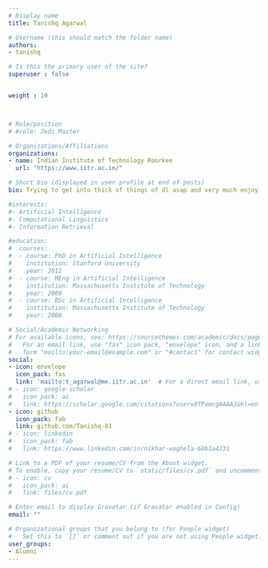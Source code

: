 ```yaml
---
# Display name
title: Tanishq Agarwal

# Username (this should match the folder name)
authors:
- tanishq

# Is this the primary user of the site?
superuser : false


weight : 10



# Role/position
# #role: Jedi Master

# Organizations/Affiliations
organizations:
- name: Indian Institute of Technology Roorkee
  url: "https://www.iitr.ac.in/"

# Short bio (displayed in user profile at end of posts)
bio: Trying to get into thick of things of dl asap and very much enjoying the process

#interests:
#- Artificial Intelligence
#- Computational Linguistics
#- Information Retrieval

#education:
#  courses:
#  - course: PhD in Artificial Intelligence
#    institution: Stanford University
#    year: 2012
#  - course: MEng in Artificial Intelligence
#    institution: Massachusetts Institute of Technology
#    year: 2009
#  - course: BSc in Artificial Intelligence
#    institution: Massachusetts Institute of Technology
#    year: 2008

# Social/Academic Networking
# For available icons, see: https://sourcethemes.com/academic/docs/page-builder/#icons
#   For an email link, use "fas" icon pack, "envelope" icon, and a link in the
#   form "mailto:your-email@example.com" or "#contact" for contact widget.
social:
- icon: envelope
  icon_pack: fas
  link: 'mailto:t_agarwal@me.iitr.ac.in'  # For a direct email link, use "mailto:test@example.org".
# - icon: google-scholar
#   icon_pack: ai
#   link: https://scholar.google.com/citations?user=9TPamcgAAAAJ&hl=en
- icon: github
  icon_pack: fab
  link: github.com/Tanishq-01
# - icon: linkedin
#   icon_pack: fab
#   link: https://www.linkedin.com/in/nikhar-waghela-68b1a4231

# Link to a PDF of your resume/CV from the About widget.
# To enable, copy your resume/CV to `static/files/cv.pdf` and uncomment the lines below.
# - icon: cv
#   icon_pack: ai
#   link: files/cv.pdf

# Enter email to display Gravatar (if Gravatar enabled in Config)
email: ""

# Organizational groups that you belong to (for People widget)
#   Set this to `[]` or comment out if you are not using People widget.
user_groups:
- Alumni
---
```


<!-- Otaku, interested in learning new stuff about anything and everything. Loves anime and good music more than anything. Current interests involve Computer Vision, Robotics, Finance and business management. Wants to open something of his own somewhere along the road.

Visit my webpage : https://ayushtues.github.io/ -->
